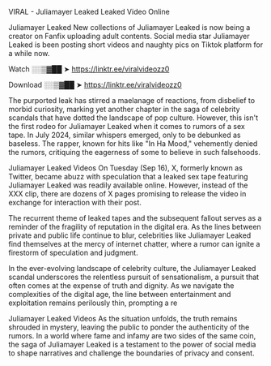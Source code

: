VIRAL - Juliamayer Leaked Leaked Video Online

Juliamayer Leaked New collections of Juliamayer Leaked is now being a creator on Fanfix uploading adult contents. Social media star Juliamayer Leaked is been posting short videos and naughty pics on Tiktok platform for a while now.

Watch ░░▒▓██ ➤ https://linktr.ee/viralvideozz0

Download ░░▒▓██ ➤ https://linktr.ee/viralvideozz0

The purported leak has stirred a maelanage of reactions, from disbelief to morbid curiosity, marking yet another chapter in the saga of celebrity scandals that have dotted the landscape of pop culture. However, this isn't the first rodeo for Juliamayer Leaked when it comes to rumors of a sex tape. In July 2024, similar whispers emerged, only to be debunked as baseless. The rapper, known for hits like "In Ha Mood," vehemently denied the rumors, critiquing the eagerness of some to believe in such falsehoods.

Juliamayer Leaked Videos
On Tuesday (Sep 16), X, formerly known as Twitter, became abuzz with speculation that a leaked sex tape featuring Juliamayer Leaked was readily available online. However, instead of the XXX clip, there are dozens of X pages promising to release the video in exchange for interaction with their post.

The recurrent theme of leaked tapes and the subsequent fallout serves as a reminder of the fragility of reputation in the digital era. As the lines between private and public life continue to blur, celebrities like Juliamayer Leaked find themselves at the mercy of internet chatter, where a rumor can ignite a firestorm of speculation and judgment.

In the ever-evolving landscape of celebrity culture, the Juliamayer Leaked scandal underscores the relentless pursuit of sensationalism, a pursuit that often comes at the expense of truth and dignity. As we navigate the complexities of the digital age, the line between entertainment and exploitation remains perilously thin, prompting a re

Juliamayer Leaked Videos
As the situation unfolds, the truth remains shrouded in mystery, leaving the public to ponder the authenticity of the rumors. In a world where fame and infamy are two sides of the same coin, the saga of Juliamayer Leaked is a testament to the power of social media to shape narratives and challenge the boundaries of privacy and consent.